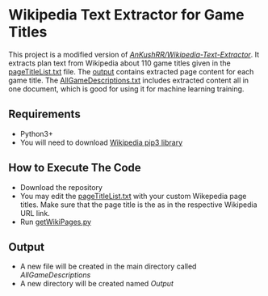 # Wikipedia Text Extractor for Game Titles
This project is a modified version of [*AnKushRR/Wikipedia-Text-Extractor*](https://github.com/AnkushRR/Wikipedia-Text-Extractor).
It extracts plan text from Wikipedia about 110 game titles given in the [pageTitleList.txt](https://github.com/anyaosborne/Wikipedia-Text-Extractor-Games/blob/main/pageTitleList.txt) file. The [output](https://github.com/anyaosborne/Wikipedia-Text-Extractor-Games/tree/main/output) contains extracted page content for each game title. The [AllGameDescriptions.txt](https://github.com/anyaosborne/Wikipedia-Text-Extractor-Games/blob/main/AllGameDescriptions.txt) includes extracted content all in one document, which is good for using it for machine learning training.

## Requirements
* Python3+
* You will need to download [Wikipedia pip3 library](https://pypi.org/project/wikipedia/)

## How to Execute The Code
* Download the repository
* You may edit the [pageTitleList.txt](https://github.com/anyaosborne/Wikipedia-Text-Extractor-Games/blob/main/pageTitleList.txt) with your custom Wikepedia page titles. Make sure that the page title is the as in the respective Wikipedia URL link.
* Run [getWikiPages.py](https://github.com/anyaosborne/Wikipedia-Text-Extractor-Games/blob/main/getWikiPages.py)

## Output
* A new file will be created in the main directory called *AllGameDescriptions*
* A new directory will be created named *Output*
